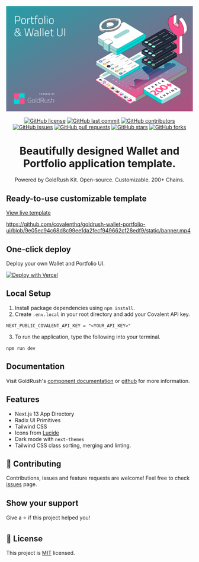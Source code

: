 <div align="center">
  <a href="https://www.covalenthq.com/products/goldrush/" target="_blank">
      <img alt="GoldRush Portfolio & Wallet UI template" src="https://raw.githubusercontent.com/covalenthq/goldrush-wallet-portfolio-ui/main/static/grk-wallet-banner.png" style="max-width: 100%;"/>
  </a>
  
  <br/>
  
  [![GitHub license](https://img.shields.io/github/license/covalenthq/goldrush-wallet-portfolio-ui)](https://github.com/covalenthq/goldrush-wallet-portfolio-ui/blob/main/LICENSE)
  [![GitHub last commit](https://img.shields.io/github/last-commit/covalenthq/goldrush-wallet-portfolio-ui)](https://github.com/covalenthq/goldrush-wallet-portfolio-ui/commits/master)
  [![GitHub contributors](https://img.shields.io/github/contributors/covalenthq/goldrush-wallet-portfolio-ui)](https://github.com/covalenthq/goldrush-wallet-portfolio-ui/graphs/contributors)
  [![GitHub issues](https://img.shields.io/github/issues/covalenthq/goldrush-wallet-portfolio-ui)](https://github.com/covalenthq/goldrush-wallet-portfolio-ui/issues)
  [![GitHub pull requests](https://img.shields.io/github/issues-pr/covalenthq/goldrush-wallet-portfolio-ui)](https://github.com/covalenthq/goldrush-wallet-portfolio-ui/pulls)
  [![GitHub stars](https://img.shields.io/github/stars/covalenthq/goldrush-wallet-portfolio-ui)](https://github.com/covalenthq/goldrush-wallet-portfolio-ui/stargazers)
  [![GitHub forks](https://img.shields.io/github/forks/covalenthq/goldrush-wallet-portfolio-ui)](https://github.com/covalenthq/goldrush-wallet-portfolio-ui/network/members)
</div>

<h1 align="center">Beautifully designed Wallet and Portfolio application template.</h1>

<div align="center">
Powered by GoldRush Kit. Open-source. Customizable. 200+ Chains.
</div>

## Ready-to-use customizable template

<a href="https://goldrush-wallet-portfolio-ui.vercel.app/">View live template</a>

https://github.com/covalenthq/goldrush-wallet-portfolio-ui/blob/9e05ec94c68d8c99ee1da2fecf949662cf28edf9/static/banner.mp4


## One-click deploy

Deploy your own Wallet and Portfolio UI.

[![Deploy with Vercel](https://vercel.com/button)](https://vercel.com/new/clone?repository-url=https%3A%2F%2Fgithub.com%2Fcovalenthq%2Fgoldrush-wallet-portfolio-ui&env=NEXT_PUBLIC_COVALENT_API_KEY&envDescription=Visit%20Covalent%20to%20sign%20up%20for%20an%20API%20key&envLink=https%3A%2F%2Fwww.covalenthq.com%2Fplatform%2Fauth%2Fregister%2F)

## Local Setup

1. Install package dependencies using `npm install`.
2. Create `.env.local` in your root directory and add your Covalent API key.
```
NEXT_PUBLIC_COVALENT_API_KEY = "<YOUR_API_KEY>"
```
3. To run the application, type the following into your terminal.
```
npm run dev
```

## Documentation

Visit GoldRush's [component documentation](https://www.covalenthq.com/docs/unified-api/goldrush/kit/gold-rush-provider/) or [github](https://github.com/covalenthq/goldrush-kit)  for more information.

## Features

- Next.js 13 App Directory
- Radix UI Primitives
- Tailwind CSS
- Icons from [Lucide](https://lucide.dev)
- Dark mode with `next-themes`
- Tailwind CSS class sorting, merging and linting.


## 🤝 Contributing

Contributions, issues and feature requests are welcome!
Feel free to check <a href="https://github.com/covalenthq/goldrush-wallet-portfolio-ui/issues">issues</a> page.

## Show your support

Give a ⭐️ if this project helped you!



## 📝 License

This project is <a href="https://github.com/covalenthq/goldrush-wallet-portfolio-ui/blob/main/LICENSE">MIT</a> licensed.


